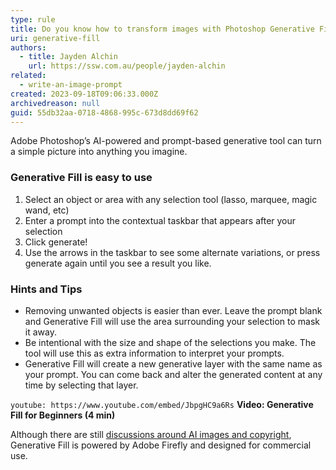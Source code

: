 ```yaml
---
type: rule
title: Do you know how to transform images with Photoshop Generative Fill? 
uri: generative-fill
authors:
  - title: Jayden Alchin
    url: https://ssw.com.au/people/jayden-alchin
related:
  - write-an-image-prompt
created: 2023-09-18T09:06:33.000Z
archivedreason: null
guid: 55db32aa-0718-4868-995c-673d8dd69f62
---
```


Adobe Photoshop’s AI-powered and prompt-based generative tool can turn a simple picture into anything you imagine.

<!--endintro-->

### Generative Fill is easy to use

1.	Select an object or area with any selection tool (lasso, marquee, magic wand, etc)
2.	Enter a prompt into the contextual taskbar that appears after your selection
3.	Click generate!
4.	Use the arrows in the taskbar to see some alternate variations, or press generate again until you see a result you like.

### Hints and Tips

* Removing unwanted objects is easier than ever. Leave the prompt blank and Generative Fill will use the area surrounding your selection to mask it away.
* Be intentional with the size and shape of the selections you make. The tool will use this as extra information to interpret your prompts. 
* Generative Fill will create a new generative layer with the same name as your prompt. You can come back and alter the generated content at any time by selecting that layer. 

`youtube: https://www.youtube.com/embed/JbpgHC9a6Rs`
**Video: Generative Fill for Beginners (4 min)**

Although there are still [discussions around AI images and copyright](https://copyrightalliance.org/protecting-creators-generative-ai/), Generative Fill is powered by Adobe Firefly and designed for commercial use.
